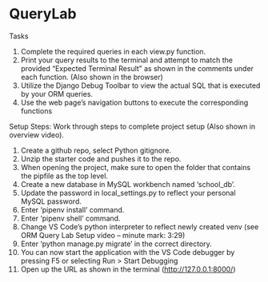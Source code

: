 # QueryLab
Tasks
1. Complete the required queries in each view.py function.
2. Print your query results to the terminal and attempt to match the provided “Expected Terminal Result” as shown in the comments under each function. (Also shown in the browser)
3. Utilize the Django Debug Toolbar to view the actual SQL that is executed by your ORM queries.
4. Use the web page’s navigation buttons to execute the corresponding functions

Setup Steps:
Work through steps to complete project setup (Also shown in overview video).
1. Create a github repo, select Python gitignore.
2. Unzip the starter code and pushes it to the repo.
3. When opening the project, make sure to open the folder that contains the pipfile as the top level.
4. Create a new database in MySQL workbench named ‘school_db’.
5. Update the password in local_settings.py to reflect your personal MySQL password.
6. Enter ‘pipenv install’ command.
7. Enter ‘pipenv shell’ command.
8. Change VS Code’s python interpreter to reflect newly created venv (see ORM Query Lab Setup video – minute mark: 3:29)
9. Enter ‘python manage.py migrate’ in the correct directory.
10. You can now start the application with the VS Code debugger by pressing F5 or selecting Run > Start Debugging
11. Open up the URL as shown in the terminal (http://127.0.0.1:8000/)
